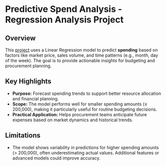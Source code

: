 # Predictive Spend Analysis - Regression Analysis Project

## Overview
This [project](https://github.com/ilin3ccc/Portfolio/blob/main/4.%20Machine%20Learning%20-%20Regression%20Analysis/FarmPSA.ipynb) uses a Linear Regression model to predict **spending** based on factors like market price, sales volume, and time patterns (e.g., month, day of the week). The goal is to provide actionable insights for budgeting and procurement planning.

## Key Highlights
- **Purpose:** Forecast spending trends to support better resource allocation and financial planning.
- **Scope:** The model performs well for smaller spending amounts (≤ 200,000), making it particularly useful for routine budgeting decisions.
- **Practical Application:** Helps procurement teams anticipate future expenses based on market dynamics and historical trends.

## Limitations
- The model shows variability in predictions for higher spending amounts (> 200,000), often underestimating actual values. Additional features or advanced models could improve accuracy.

